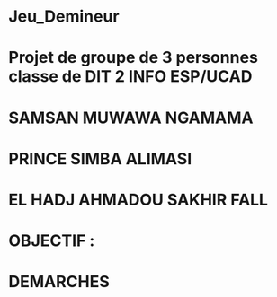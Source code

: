 # Jeu_Demineur
# Projet de groupe de 3 personnes classe de DIT 2 INFO ESP/UCAD
  # SAMSAN MUWAWA NGAMAMA
  # PRINCE SIMBA ALIMASI
  # EL HADJ AHMADOU SAKHIR FALL
# OBJECTIF : 
  # 
# DEMARCHES

